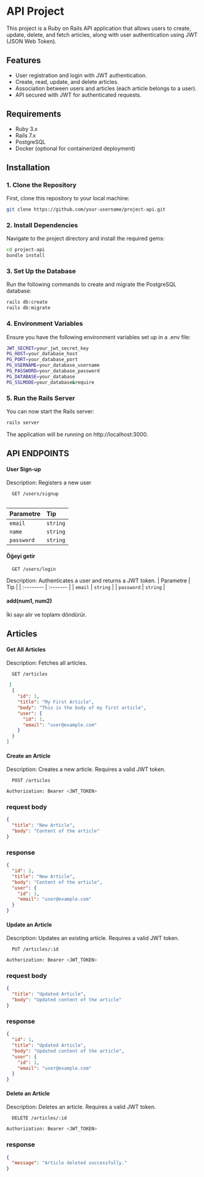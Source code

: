 # API Project

This project is a Ruby on Rails API application that allows users to create, update, delete, and fetch articles, along with user authentication using JWT (JSON Web Token).

## Features

- User registration and login with JWT authentication.
- Create, read, update, and delete articles.
- Association between users and articles (each article belongs to a user).
- API secured with JWT for authenticated requests.

## Requirements

- Ruby 3.x
- Rails 7.x
- PostgreSQL
- Docker (optional for containerized deployment)

## Installation

### 1. Clone the Repository

First, clone this repository to your local machine:

```bash
git clone https://github.com/your-username/project-api.git

```
### 2. Install Dependencies

Navigate to the project directory and install the required gems:

```bash
cd project-api
bundle install
```
### 3. Set Up the Database

Run the following commands to create and migrate the PostgreSQL database:

```bash
rails db:create
rails db:migrate
```
### 4. Environment Variables

Ensure you have the following environment variables set up in a .env file:

```bash
JWT_SECRET=your_jwt_secret_key
PG_HOST=your_database_host
PG_PORT=your_database_port
PG_USERNAME=your_database_username
PG_PASSWORD=your_database_password
PG_DATABASE=your_database
PG_SSLMODE=your_database&require

```
### 5. Run the Rails Server

You can now start the Rails server:

```bash
rails server
```
The application will be running on http://localhost:3000.


## API ENDPOINTS

#### User Sign-up
Description: Registers a new user 

```http
  GET /users/signup
  
```

| Parametre | Tip     | 
| :-------- | :------- | 
| `email` | `string` | 
| `name` | `string` | 
| `password` | `string` | 

#### Öğeyi getir

```http
  GET /users/login
```
Description: Authenticates a user and returns a JWT token.
| Parametre | Tip     | 
| :-------- | :------- | 
| `email`      | `string` | 
| `password`      | `string` | 


#### add(num1, num2)

İki sayı alır ve toplamı döndürür.

## Articles

#### Get All Articles
Description: Fetches all articles.

```http
  GET /articles
```

``` json
 [
  {
    "id": 1,
    "title": "My First Article",
    "body": "This is the body of my first article",
    "user": {
      "id": 1,
      "email": "user@example.com"
    }
  }
]
```


#### Create an Article
Description: Creates a new article. Requires a valid JWT token.

```http
  POST /articles
```

``` bash
Authorization: Bearer <JWT_TOKEN>

```
### request body
```  json
{
  "title": "New Article",
  "body": "Content of the article"
}
```
### response 
```  json
{
  "id": 2,
  "title": "New Article",
  "body": "Content of the article",
  "user": {
    "id": 1,
    "email": "user@example.com"
  }
}
```

#### Update an Article
Description: Updates an existing article. Requires a valid JWT token.

```http
  PUT /articles/:id
```

``` bash
Authorization: Bearer <JWT_TOKEN>

```
### request body
```  json
{
  "title": "Updated Article",
  "body": "Updated content of the article"
}
```
### response 
```  json
{
  "id": 1,
  "title": "Updated Article",
  "body": "Updated content of the article",
  "user": {
    "id": 1,
    "email": "user@example.com"
  }
}
```

#### Delete an Article
Description: Deletes an article. Requires a valid JWT token.

```http
  DELETE /articles/:id
```

``` bash
Authorization: Bearer <JWT_TOKEN>

```
### response 
```  json
{
  "message": "Article deleted successfully."
}
```
